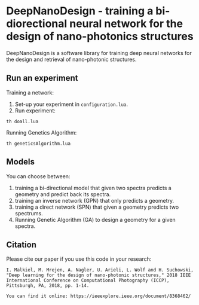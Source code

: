 # DeepNanoDesign - training a bi-diorectional neural network for the design of nano-photonics structures

DeepNanoDesign is a software library for training deep neural networks for the design and retrieval of nano-photonic structures.

## Run an experiment
Training a network:
1. Set-up your experiment in `configuration.lua`.
2. Run experiment:
```
th doall.lua
```

Running Genetics Algorithm:
```
th geneticsAlgorithm.lua
```

## Models
You can choose between:
1) training a bi-directional model that given two spectra predicts a geometry and predict back its spectra. 
2) training an inverse network (GPN) that only predicts a geometry.
3) training a direct network (SPN) that given a geometry predicts two spectrums. 
4) Running Genetic Algorithm (GA) to design a geometry for a given spectra.

## Citation

Please cite our paper if you use this code in your research:

```
I. Malkiel, M. Mrejen, A. Nagler, U. Arieli, L. Wolf and H. Suchowski, "Deep learning for the design of nano-photonic structures," 2018 IEEE International Conference on Computational Photography (ICCP), Pittsburgh, PA, 2018, pp. 1-14.

You can find it online: https://ieeexplore.ieee.org/document/8368462/

```

